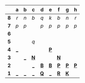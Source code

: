 |     |  a  |  b  |  c  |  d  |  e  |  f  |  g  |  h  |
|:---:|:---:|:---:|:---:|:---:|:---:|:---:|:---:|:---:|
|  **8**  |  _r_  |  _n_  |  _b_  |  _q_  |  _k_  |  _b_  |  _n_  |  _r_  |
|  **7**  |  _p_  |  _p_  |     |  _p_  |  _p_  |  _p_  |  _p_  |  _p_  |
|  **6**  |     |     |     |     |     |     |     |     |
|  **5**  |     |     |  _q_  |     |     |     |     |     |
|  **4**  |  [_](http://localhost:8080/api/chess/play?move=d1a4)  |     |     |     |  [**P**](http://localhost:8080/api/chess/select?square=e4)  |     |     |     |
|  **3**  |     |  [_](http://localhost:8080/api/chess/play?move=d1b3)  |  [**N**](http://localhost:8080/api/chess/select?square=c3)  |     |     |  [**N**](http://localhost:8080/api/chess/select?square=f3)  |     |     |
|  **2**  |     |     |  [_](http://localhost:8080/api/chess/play?move=d1c2)  |  [**B**](http://localhost:8080/api/chess/select?square=d2)  |  [**B**](http://localhost:8080/api/chess/select?square=e2)  |  [**P**](https://github.com/grim-kalman)  |  [**P**](http://localhost:8080/api/chess/select?square=g2)  |  [**P**](http://localhost:8080/api/chess/select?square=h2)  |
|  **1**  |  [_](http://localhost:8080/api/chess/play?move=d1a1)  |  [_](http://localhost:8080/api/chess/play?move=d1b1)  |  [_](http://localhost:8080/api/chess/play?move=d1c1)  |  [**Q**](http://localhost:8080/api/chess/select?square=d1)  |  [_](http://localhost:8080/api/chess/play?move=d1e1)  |  [**R**](http://localhost:8080/api/chess/select?square=f1)  |  [**K**](http://localhost:8080/api/chess/select?square=g1)  |     |
